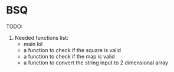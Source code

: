 # BSQ

TODO:
1. Needed functions list:
	- main lol
	- a function to check if the square is valid
	- a function to check if the map is valid
	- a function to convert the string input to 2 dimensional array

